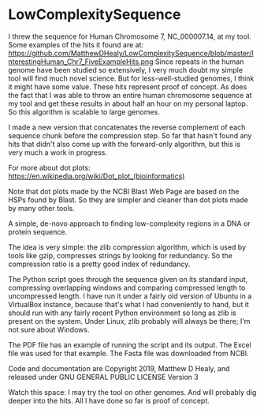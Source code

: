 # LowComplexitySequence

I threw the sequence for Human Chromosome 7, NC_000007.14, at my tool.
Some examples of the hits it found are at:
https://github.com/MatthewDHealy/LowComplexitySequence/blob/master/InterestingHuman_Chr7_FiveExampleHits.png
Since repeats in the human genome have been studied so extensively, I very much doubt my simple tool will
find much novel science.  But for less-well-studied genomes, I think it might have some value.
These hits represent proof of concept.  As does the fact that I was able to throw an entire human
chromosome sequence at my tool and get these results in about half an hour on my personal laptop.
So this algorithm is scalable to large genomes.

I made a new version that concatenates the reverse complement of each sequence chunk
before the compression step.  So far that hasn't found any hits that didn't also come
up with the forward-only algorithm, but this is very much a work in progress.

For more about dot plots:
https://en.wikipedia.org/wiki/Dot_plot_(bioinformatics)

Note that dot plots made by the NCBI Blast Web Page are based on the
HSPs found by Blast.  So they are simpler and cleaner than dot plots
made by many other tools.

A simple, de-novo approach to finding low-complexity regions in a DNA
or protein sequence.

The idea is very simple: the zlib compression algorithm, which is used by
tools like gzip, compresses strings by looking for redundancy.  So the
compression ratio is a pretty good index of redundancy.

The Python script goes through the sequence given on its standard input,
compressing overlapping windows and comparing compressed length to uncompressed
length.  I have run it under a fairly old version of Ubuntu in a VirtualBox
instance, because that's what I had conveniently to hand, but it should run
with any fairly recent Python environment so long as zlib is present on the
system.  Under Linux, zlib probably will always be there; I'm not sure about
Windows.

The PDF file has an example of running the script and its output.
The Excel file was used for that example.
The Fasta file was downloaded from NCBI.

Code and documentation are Copyright 2019, Matthew D Healy,
and released under GNU GENERAL PUBLIC LICENSE Version 3

Watch this space: I may try the tool on other genomes.  And will probably dig deeper into the hits.
All I have done so far is proof of concept.
